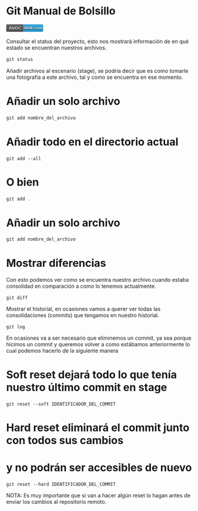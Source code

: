 # Git Manual de Bolsillo

[<img src="https://github.com/aledc7/PHP-Certification/blob/master/aledc-logo.png?raw=true">](https://aledc.com)


Consultar el status del proyecto, esto nos mostrará información de en qué estado se encuentran nuestros archivos.
```js
git status
```

Añadir archivos al escenario (stage), se podría decir que es como tomarle una fotografía a este archivo, tal y como se encuentra en ese momento.

# Añadir un solo archivo
```js
git add nombre_del_archivo
```

# Añadir todo en el directorio actual
```
git add --all
```

# O bien

```js
git add .
```

# Añadir un solo archivo
```js
git add nombre_del_archivo
 ```
 
# Mostrar diferencias  
Con esto podemos ver como se encuentra nuestro archivo cuando estaba consolidad en comparación a como lo tenemos actualmente.
```
git diff
```
Mostrar el historial, en ocasiones vamos a querer ver todas las consolidaciones (commits) que tengamos en nuestro historial.

```
git log
```

En ocasiones va a ser necesario que eliminemos un commit, ya sea porque hicimos un commit y queremos volver a como estábamos anteriormente lo cual podemos hacerlo de la siguiente manera

# Soft reset dejará todo lo que tenía nuestro último commit en stage
```
git reset --soft IDENTIFICADOR_DEL_COMMIT
```
# Hard reset eliminará el commit junto con todos sus cambios
# y no podrán ser accesibles de nuevo
```
git reset --hard IDENTIFICADOR_DEL_COMMIT
```


NOTA: Es muy importante que si van a hacer algún reset lo hagan antes de enviar los cambios al repositorio remoto.
